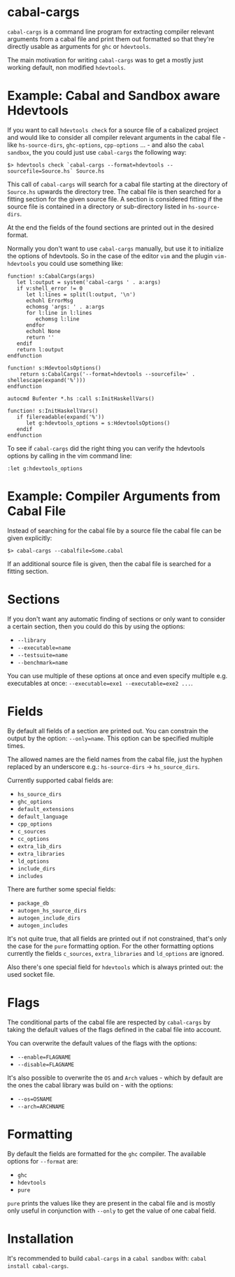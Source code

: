 cabal-cargs
===========

`cabal-cargs` is a command line program for extracting compiler relevant
arguments from a cabal file and print them out formatted so that they're
directly usable as arguments for `ghc` or `hdevtools`.

The main motivation for writing `cabal-cargs` was to get a mostly just working
default, non modified `hdevtools`.

Example: Cabal and Sandbox aware Hdevtools
==========================================

If you want to call `hdevtools check` for a source file of a cabalized project and
would like to consider all compiler relevant arguments in the cabal file - like
`hs-source-dirs`, `ghc-options`, `cpp-options` ... - and also the `cabal sandbox`,
the you could just use `cabal-cargs` the following way:

    $> hdevtools check `cabal-cargs --format=hdevtools --sourcefile=Source.hs` Source.hs

This call of `cabal-cargs` will search for a cabal file starting at the directory
of `Source.hs` upwards the directory tree. The cabal file is then searched for
a fitting section for the given source file. A section is considered fitting if
the source file is contained in a directory or sub-directory listed in `hs-source-dirs`. 

At the end the fields of the found sections are printed out in the desired format.

Normally you don't want to use `cabal-cargs` manually, but use it to initialize the
options of hdevtools. So in the case of the editor `vim` and the plugin `vim-hdevtools`
you could use something like:

    function! s:CabalCargs(args)
       let l:output = system('cabal-cargs ' . a:args)
       if v:shell_error != 0
          let l:lines = split(l:output, '\n')
          echohl ErrorMsg
          echomsg 'args: ' . a:args
          for l:line in l:lines
             echomsg l:line
          endfor
          echohl None
          return ''
       endif
       return l:output
    endfunction
    
    function! s:HdevtoolsOptions()
        return s:CabalCargs('--format=hdevtools --sourcefile=' . shellescape(expand('%')))
    endfunction
    
    autocmd Bufenter *.hs :call s:InitHaskellVars()
    
    function! s:InitHaskellVars()
       if filereadable(expand('%'))
          let g:hdevtools_options = s:HdevtoolsOptions()
       endif
    endfunction

To see if `cabal-cargs` did the right thing you can verify the hdevtools options by
calling in the vim command line:

    :let g:hdevtools_options

Example: Compiler Arguments from Cabal File
============================================

Instead of searching for the cabal file by a source file the cabal file can be given explicitly:

    $> cabal-cargs --cabalfile=Some.cabal

If an additional source file is given, then the cabal file is searched for a fitting section.

Sections
========

If you don't want any automatic finding of sections or only want to consider a
certain section, then you could do this by using the options:
* `--library`
* `--executable=name`
* `--testsuite=name`
* `--benchmark=name`

You can use multiple of these options at once and even specify multiple
e.g. executables at once: `--executable=exe1 --executable=exe2 ...`.

Fields
======

By default all fields of a section are printed out. You can constrain the
output by the option: `--only=name`. This option can be specified multiple times.

The allowed names are the field names from the cabal file, just the hyphen
replaced by an underscore e.g.: `hs-source-dirs` -> `hs_source_dirs`.

Currently supported cabal fields are:
* `hs_source_dirs`
* `ghc_options`
* `default_extensions`
* `default_language`
* `cpp_options`
* `c_sources`
* `cc_options`
* `extra_lib_dirs`
* `extra_libraries`
* `ld_options`
* `include_dirs`
* `includes`

There are further some special fields:
* `package_db`
* `autogen_hs_source_dirs`
* `autogen_include_dirs`
* `autogen_includes`

It's not quite true, that all fields are printed out if not constrained, that's
only the case for the `pure` formatting option. For the other formatting options
currently the fields `c_sources`, `extra_libraries` and `ld_options` are ignored.  

Also there's one special field for `hdevtools` which is always printed out:
the used socket file.

Flags
=====

The conditional parts of the cabal file are respected by `cabal-cargs` by taking
the default values of the flags defined in the cabal file into account.

You can overwrite the default values of the flags with the options:
* `--enable=FLAGNAME`
* `--disable=FLAGNAME` 

It's also possible to overwrite the `OS` and `Arch` values - which by default are
the ones the cabal library was build on - with the options:
* `--os=OSNAME`
* `--arch=ARCHNAME`

Formatting
==========

By default the fields are formatted for the `ghc` compiler. The available options
for `--format` are:
* `ghc`
* `hdevtools`
* `pure`

`pure` prints the values like they are present in the cabal file and is mostly
only useful in conjunction with `--only` to get the value of one cabal field.

Installation
============

It's recommended to build `cabal-cargs` in a `cabal sandbox` with: `cabal install cabal-cargs`.
